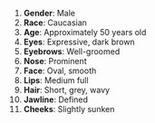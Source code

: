 1. **Gender**: Male
2. **Race**: Caucasian
3. **Age**: Approximately 50 years old
4. **Eyes**: Expressive, dark brown
5. **Eyebrows**: Well-groomed
6. **Nose**: Prominent
7. **Face**: Oval, smooth
8. **Lips**: Medium full
9. **Hair**: Short, grey, wavy
10. **Jawline**: Defined
11. **Cheeks**: Slightly sunken
